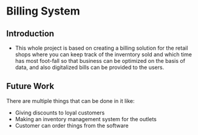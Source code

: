 # Billing System

## Introduction
- This whole project is based on creating a billing solution for the retail shops where you can keep track of the inverntory sold and which time has most foot-fall so that business can be optimized on the basis of data, and also digitalized bills can be provided to the users.

## Future Work
There are multiple things that can be done in it like:
- Giving discounts to loyal customers
- Making an inventory management system for the outlets
- Customer can order things from the software
